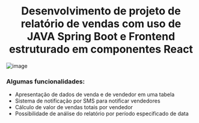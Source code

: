 <h1 align="center">Desenvolvimento de projeto de relatório de vendas com uso de JAVA Spring Boot e Frontend estruturado em componentes React</h1>


![image](https://github.com/brunno-moreno/dsmeta/assets/100888086/1ad14559-8592-44d2-920e-71f166f15148)


<h3>Algumas funcionalidades:</h3>
<ul>
  <li>Apresentação de dados de venda e de vendedor em uma tabela</li>
  <li>Sistema de notificação por SMS para notificar vendedores</li>
  <li>Cálculo de valor de vendas totais por vendedor</li> 
  <li>Possibilidade de análise do relatório por período especificado de data</li>
</ul>
